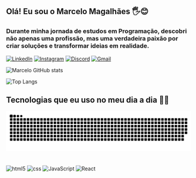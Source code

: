 ## Olá! Eu sou o Marcelo Magalhães 🖐️😊

### <p>Durante minha jornada de estudos em Programação, descobri não apenas uma profissão, mas uma verdadeira paixão por criar soluções e transformar ideias em realidade.</p>

[![LinkedIn](https://img.shields.io/badge/LinkedIn-0077B5?style=for-the-badge&logo=linkedin&logoColor=whit)](https://linkedin.com/in/marcelo-cordeiro-848652333)
[![Instagram](https://img.shields.io/badge/Instagram-E4405F?style=for-the-badge&logo=instagram&logoColor=white)](https://www.instagram.com/celokomaga/)
[![Discord](https://img.shields.io/badge/Discord-7289DA?style=for-the-badge&logo=discord&logoColor=white)](https://discord.com/channels/@celokomemo)
[![Gmail](https://img.shields.io/badge/Gmail-D14836?style=for-the-badge&logo=gmail&logoColor=white)](https://marcelinho.magalhaes.c@gmail.com)

![Marcelo GitHub stats](https://github-readme-stats.vercel.app/api?username=celokomaga&show_icons=true&theme=dracula)

![Top Langs](https://github-readme-stats.vercel.app/api/top-langs/?username=celokomaga&exclude_repo=github-readme-stats,anuraghazra.github.io)

## Tecnologias que eu uso no meu dia a dia 🤖👾


<source media="(prefers-color-scheme: dark)" srcset="https://raw.githubusercontent.com/celokomaga/celokomaga/output/github-contribution-grid-snake-dark.svg">
<source media=" (prefers-color-scheme: light) srset=https://raw.githubusercontent.com/celokomaga/celokomaga/output/github-contribution-grid-snake.svg">
<img alt="github contribution grid snake animation" src="https://raw.githubusercontent.com/mari4souza/mari4souza/output/github-contribution-grid-snake.svg">
</picture>
<br><br>


<div style="display inline_block"><br/>
<img align="center" alt="html5" src="https://img.shields.io/badge/HTML5-E34F26?style=for-the-badge&logo=html5&logoColor=white" />
<img align="center" alt="css" src="https://img.shields.io/badge/CSS-239120?&style=for-the-badge&logo=css3&logoColor=white" />
<img align="center" alt="JavaScript" src="https://img.shields.io/badge/JavaScript-F7DF1E?style=for-the-badge&logo=javascript&logoColor=black" />
<img align="center" alt="React" src="https://img.shields.io/badge/React-20232A?style=for-the-badge&logo=react&logoColor=61DAFB" />
</div>
